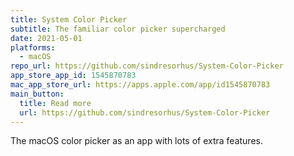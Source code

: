 ```yaml
---
title: System Color Picker
subtitle: The familiar color picker supercharged
date: 2021-05-01
platforms:
  - macOS
repo_url: https://github.com/sindresorhus/System-Color-Picker
app_store_app_id: 1545870783
mac_app_store_url: https://apps.apple.com/app/id1545870783
main_button:
  title: Read more
  url: https://github.com/sindresorhus/System-Color-Picker
---
```


The macOS color picker as an app with lots of extra features.

